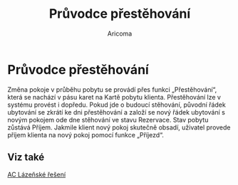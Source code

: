 ﻿---
    title: "Průvodce přestěhování"
    author: Aricoma
    ms.date: 04/30/2018
    ms.topic: article
    ms.prod: dynamics-nav-2017
    ms.contentlocale: cs-cz
    ms.lasthandoff: 04/30/2018
---

# Průvodce přestěhování

Změna pokoje v průběhu pobytu se provádí přes funkci „Přestěhování“, která se nachází v pásu karet na Kartě pobytu klienta.
Přestěhování lze v systému provést i dopředu. Pokud jde o budoucí stěhování, původní řádek ubytování se zkrátí ke dni přestěhování a založí se nový řádek ubytování s novým pokojem ode dne stěhování ve stavu Rezervace. Stav pobytu zůstává Příjem. Jakmile klient nový pokoj skutečně obsadí, uživatel provede příjem klienta na nový pokoj pomocí funkce „Příjezd“. 



## <a name="see-also"></a>Viz také
[AC Lázeňské řešení](ac-spa-solution.md)